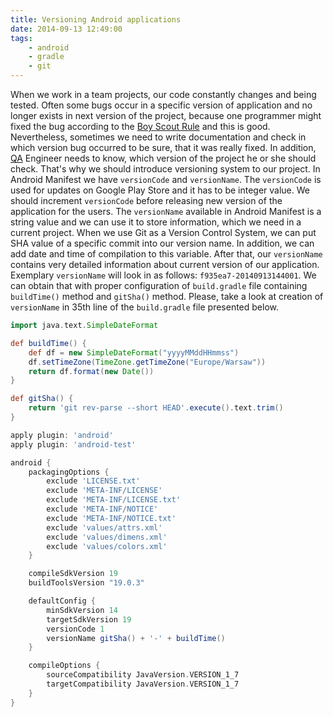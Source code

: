```yaml
---
title: Versioning Android applications
date: 2014-09-13 12:49:00
tags:
	- android
	- gradle
	- git
---
```


When we work in a team projects, our code constantly changes and being tested. Often some bugs occur in a specific version of application and no longer exists in next version of the project, because one programmer might fixed the bug according to the [Boy Scout Rule](http://programmer.97things.oreilly.com/wiki/index.php/The_Boy_Scout_Rule) and this is good. Nevertheless, sometimes we need to write documentation and check in which version bug occurred to be sure, that it was really fixed. In addition, [QA](http://en.wikipedia.org/wiki/Quality_assurance) Engineer needs to know, which version of the project he or she should check. That's why we should introduce versioning system to our project. In Android Manifest we have `versionCode` and `versionName`. The `versionCode` is used for updates on Google Play Store and it has to be integer value. We should increment `versionCode` before releasing new version of the application for the users. The `versionName` available in Android Manifest is a string value and we can use it to store information, which we need in a current project. When we use Git as a Version Control System, we can put SHA value of a specific commit into our version name. In addition, we can add date and time of compilation to this variable. After that, our `versionName` contains very detailed information about current version of our application. Exemplary `versionName` will look in as follows: `f935ea7-20140913144001`. We can obtain that with proper configuration of `build.gradle` file containing `buildTime()` method and `gitSha()` method. Please, take a look at creation of `versionName` in 35th line of the `build.gradle` file presented below.

```gradle
import java.text.SimpleDateFormat

def buildTime() {
    def df = new SimpleDateFormat("yyyyMMddHHmmss")
    df.setTimeZone(TimeZone.getTimeZone("Europe/Warsaw"))
    return df.format(new Date())
}

def gitSha() {
    return 'git rev-parse --short HEAD'.execute().text.trim()
}

apply plugin: 'android'
apply plugin: 'android-test'

android {
    packagingOptions {
        exclude 'LICENSE.txt'
        exclude 'META-INF/LICENSE'
        exclude 'META-INF/LICENSE.txt'
        exclude 'META-INF/NOTICE'
        exclude 'META-INF/NOTICE.txt'
        exclude 'values/attrs.xml'
        exclude 'values/dimens.xml'
        exclude 'values/colors.xml'
    }

    compileSdkVersion 19
    buildToolsVersion "19.0.3"

    defaultConfig {
        minSdkVersion 14
        targetSdkVersion 19
        versionCode 1
        versionName gitSha() + '-' + buildTime()
    }

    compileOptions {
        sourceCompatibility JavaVersion.VERSION_1_7
        targetCompatibility JavaVersion.VERSION_1_7
    }
}
```

